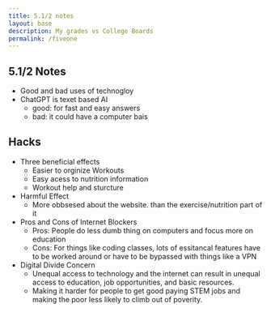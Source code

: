 ```yaml
---
title: 5.1/2 notes
layout: base
description: My grades vs College Boards
permalink: /fiveone
---
```


## 5.1/2 Notes
- Good and bad uses of technogloy
- ChatGPT is texet based AI
    - good:  for fast and easy answers
    - bad: it could have a computer bais


## Hacks
- Three beneficial effects
    - Easier to orginize Workouts
    - Easy acess to nutrition information
    - Workout help and sturcture
- Harmful Effect
    - More obbsesed about the website. than the exercise/nutrition part of it
- Pros and Cons of Internet Blockers
    - Pros: People do less dumb thing on computers and focus more on education
    - Cons: For things like coding classes, lots of essitancal features have to be worked around or have to be bypassed with things like a VPN
- Digital Divide Concern
    - Unequal access to technology and the internet can result in unequal access to education, job opportunities, and basic resources.
    - Making it harder for people to get good paying STEM jobs and making the poor less likely to climb out of poverity.